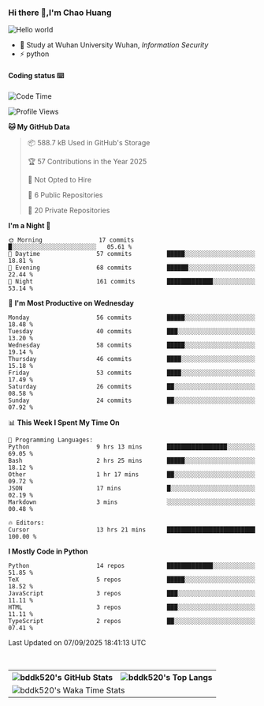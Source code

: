 ### Hi there 👋,I'm Chao Huang


<img src="https://raw.githubusercontent.com/sagar-viradiya/sagar-viradiya/master/resources/banner.png" alt="Hello world">


<br/>


- 🍻  Study at Wuhan University Wuhan, _Information Security_
- ⚡  python



#### Coding status  ⌨️

<!--START_SECTION:waka-->
![Code Time](http://img.shields.io/badge/Code%20Time-912%20hrs%2033%20mins-blue)

![Profile Views](http://img.shields.io/badge/Profile%20Views-0-blue)

**🐱 My GitHub Data** 

> 📦 588.7 kB Used in GitHub's Storage 
 > 
> 🏆 57 Contributions in the Year 2025
 > 
> 🚫 Not Opted to Hire
 > 
> 📜 6 Public Repositories 
 > 
> 🔑 20 Private Repositories 
 > 
**I'm a Night 🦉** 

```text
🌞 Morning                17 commits          █░░░░░░░░░░░░░░░░░░░░░░░░   05.61 % 
🌆 Daytime                57 commits          █████░░░░░░░░░░░░░░░░░░░░   18.81 % 
🌃 Evening                68 commits          ██████░░░░░░░░░░░░░░░░░░░   22.44 % 
🌙 Night                  161 commits         █████████████░░░░░░░░░░░░   53.14 % 
```
📅 **I'm Most Productive on Wednesday** 

```text
Monday                   56 commits          █████░░░░░░░░░░░░░░░░░░░░   18.48 % 
Tuesday                  40 commits          ███░░░░░░░░░░░░░░░░░░░░░░   13.20 % 
Wednesday                58 commits          █████░░░░░░░░░░░░░░░░░░░░   19.14 % 
Thursday                 46 commits          ████░░░░░░░░░░░░░░░░░░░░░   15.18 % 
Friday                   53 commits          ████░░░░░░░░░░░░░░░░░░░░░   17.49 % 
Saturday                 26 commits          ██░░░░░░░░░░░░░░░░░░░░░░░   08.58 % 
Sunday                   24 commits          ██░░░░░░░░░░░░░░░░░░░░░░░   07.92 % 
```


📊 **This Week I Spent My Time On** 

```text
💬 Programming Languages: 
Python                   9 hrs 13 mins       █████████████████░░░░░░░░   69.05 % 
Bash                     2 hrs 25 mins       █████░░░░░░░░░░░░░░░░░░░░   18.12 % 
Other                    1 hr 17 mins        ██░░░░░░░░░░░░░░░░░░░░░░░   09.72 % 
JSON                     17 mins             █░░░░░░░░░░░░░░░░░░░░░░░░   02.19 % 
Markdown                 3 mins              ░░░░░░░░░░░░░░░░░░░░░░░░░   00.48 % 

🔥 Editors: 
Cursor                   13 hrs 21 mins      █████████████████████████   100.00 % 
```

**I Mostly Code in Python** 

```text
Python                   14 repos            █████████████░░░░░░░░░░░░   51.85 % 
TeX                      5 repos             █████░░░░░░░░░░░░░░░░░░░░   18.52 % 
JavaScript               3 repos             ███░░░░░░░░░░░░░░░░░░░░░░   11.11 % 
HTML                     3 repos             ███░░░░░░░░░░░░░░░░░░░░░░   11.11 % 
TypeScript               2 repos             ██░░░░░░░░░░░░░░░░░░░░░░░   07.41 % 
```




 Last Updated on 07/09/2025 18:41:13 UTC
<!--END_SECTION:waka-->

<br/>

<table>
  <tr>
    <th>
      <img alt="bddk520's GitHub Stats" src="https://github-readme-stats-git-masterrstaa-rickstaa.vercel.app/api?username=bddk520&show_icons=true&theme=transparent&hide_border=true" align="center" />
    </th>
    <th>
      <img alt="bddk520's Top Langs" src="https://github-readme-stats-git-masterrstaa-rickstaa.vercel.app/api/top-langs/?username=bddk520&layout=compact&theme=transparent&hide_border=true&langs_count=10&hide=CMake" align="center" /> 
    </th>
  </tr>
  <tr>
    <td colspan=2>
      <img alt="bddk520's Waka Time Stats" src="https://github-readme-stats.vercel.app/api/wakatime?username=bddk&hide_border=true&layout=compact&theme=transparent&custom_title=WorkTimeThisWeek&range=last_7_days" align="center"/>
    </td>
  </tr>
</table>
